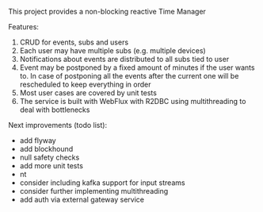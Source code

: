 This project provides a non-blocking reactive Time Manager

Features:
1. CRUD for events, subs and users
2. Each user may have multiple subs (e.g. multiple devices)
3. Notifications about events are distributed to all subs tied to user 
4. Event may be postponed by a fixed amount of minutes if the user wants to. In case of postponing all the events after the current one will be rescheduled to keep everything in order
5. Most user cases are covered by unit tests
6. The service is built with WebFlux with R2DBC using multithreading to deal with bottlenecks

Next improvements (todo list):
* add flyway
* add blockhound
* null safety checks
* add more unit tests
* nt
* consider including kafka support for input streams
* consider further implementing multithreading
* add auth via external gateway service
